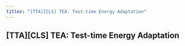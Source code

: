```yaml
---
titlez: "[TTA][CLS] TEA: Test-time Energy Adaptation"
---
```

## [TTA]\[CLS] TEA: Test-time Energy Adaptation

